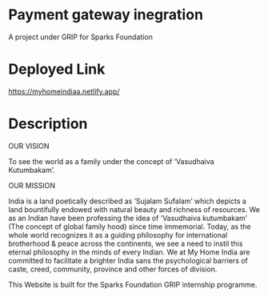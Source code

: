 # Payment gateway inegration
A project under GRIP for Sparks Foundation

# Deployed Link
https://myhomeindiaa.netlify.app/

# Description
OUR VISION

To see the world as a family under the concept of ‘Vasudhaiva Kutumbakam’.

OUR MISSION

India is a land poetically described as ‘Sujalam Sufalam’ which depicts a land bountifully endowed with natural beauty and richness of resources. We as an Indian have been professing the idea of ‘Vasudhaiva kutumbakam’ (The concept of global family hood) since time immemorial. Today, as the whole world recognizes it as a guiding philosophy for international brotherhood & peace across the continents, we see a need to instil this eternal philosophy in the minds of every Indian. We at My Home India are committed to facilitate a brighter India sans the psychological barriers of caste, creed, community, province and other forces of division.

This Website is built for the Sparks Foundation GRIP internship programme.
